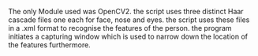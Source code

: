 The only Module used was OpenCV2. the script uses three distinct Haar cascade files one each for face, nose and eyes. the script uses these files in a .xml format to
recognise the features of the person. the program initiates a capturing window which is used to narrow down the location of the features furthermore.
